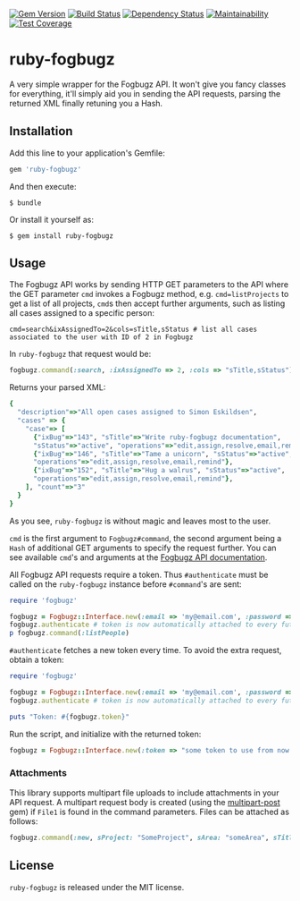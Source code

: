 [![Gem Version](https://img.shields.io/gem/v/ruby-fogbugz.svg)][gem]
[![Build Status](https://img.shields.io/travis/szechyjs/ruby-fogbugz.svg)][travis]
[![Dependency Status](https://img.shields.io/gemnasium/szechyjs/ruby-fogbugz.svg)][gemnasium]
[![Maintainability](https://api.codeclimate.com/v1/badges/b7a57f718d1bb253c945/maintainability)][codeclimate]
[![Test Coverage](https://api.codeclimate.com/v1/badges/b7a57f718d1bb253c945/test_coverage)][coverage]

[gem]: https://rubygems.org/gems/ruby-fogbugz
[travis]: https://travis-ci.org/szechyjs/ruby-fogbugz
[gemnasium]: https://gemnasium.com/szechyjs/ruby-fogbugz
[codeclimate]: https://codeclimate.com/github/szechyjs/ruby-fogbugz/maintainability
[coverage]: https://codeclimate.com/github/szechyjs/ruby-fogbugz/test_coverage

# ruby-fogbugz

A very simple wrapper for the Fogbugz API. It won't give you fancy classes for everything, it'll simply aid you in sending the API requests, parsing the returned XML finally retuning you a Hash.

## Installation

Add this line to your application's Gemfile:

```ruby
gem 'ruby-fogbugz'
```

And then execute:

    $ bundle

Or install it yourself as:

    $ gem install ruby-fogbugz

## Usage

The Fogbugz API works by sending HTTP GET parameters to the API where the GET parameter `cmd` invokes a Fogbugz method, e.g. `cmd=listProjects` to get a list of all projects, `cmd`s then accept further arguments, such as listing all cases assigned to a specific person:

    cmd=search&ixAssignedTo=2&cols=sTitle,sStatus # list all cases associated to the user with ID of 2 in Fogbugz

In `ruby-fogbugz` that request would be:

```ruby
fogbugz.command(:search, :ixAssignedTo => 2, :cols => "sTitle,sStatus")
```

Returns your parsed XML:

```ruby
{
  "description"=>"All open cases assigned to Simon Eskildsen",
  "cases" => {
    "case"=> [
      {"ixBug"=>"143", "sTitle"=>"Write ruby-fogbugz documentation",
      "sStatus"=>"active", "operations"=>"edit,assign,resolve,email,remind"},
      {"ixBug"=>"146", "sTitle"=>"Tame a unicorn", "sStatus"=>"active",
      "operations"=>"edit,assign,resolve,email,remind"},
      {"ixBug"=>"152", "sTitle"=>"Hug a walrus", "sStatus"=>"active",
      "operations"=>"edit,assign,resolve,email,remind"},
    ], "count"=>"3"
  }
}
```

As you see, `ruby-fogbugz` is without magic and leaves most to the user.

`cmd` is the first argument to `Fogbugz#command`, the second argument being a `Hash` of additional GET arguments to specify the request further. You can see available `cmd`'s and arguments at the [Fogbugz API documentation][fad].

All Fogbugz API requests require a token. Thus `#authenticate` must be called on the `ruby-fogbugz` instance before `#command`'s are sent:

```ruby
require 'fogbugz'

fogbugz = Fogbugz::Interface.new(:email => 'my@email.com', :password => 'seekrit', :uri => 'https://company.fogbugz.com') # remember to use https!
fogbugz.authenticate # token is now automatically attached to every future requests
p fogbugz.command(:listPeople)
```

`#authenticate` fetches a new token every time. To avoid the extra request,
obtain a token:

```ruby
require 'fogbugz'

fogbugz = Fogbugz::Interface.new(:email => 'my@email.com', :password => 'seekrit', :uri => 'https://company.fogbugz.com') # remember to use https!
fogbugz.authenticate # token is now automatically attached to every future requests

puts "Token: #{fogbugz.token}"
```

Run the script, and initialize with the returned token:

```ruby
fogbugz = Fogbugz::Interface.new(:token => "some token to use from now on", :uri => 'https://company.fogbugz.com') # remember to use https!
```

### Attachments

This library supports multipart file uploads to include attachments in your API request. A multipart request body is created (using the [multipart-post][mpp] gem) if `File1` is found in the command parameters. Files can be attached as follows:

```ruby
fogbugz.command(:new, sProject: "SomeProject", sArea: "someArea", sTitle: "Case title", File1: UploadIO.new(f, "text/plain", "someFile.rb"))
```

[fad]:http://fogbugz.stackexchange.com/fogbugz-xml-api
[mpp]:https://github.com/nicksieger/multipart-post

## License

`ruby-fogbugz` is released under the MIT license.
